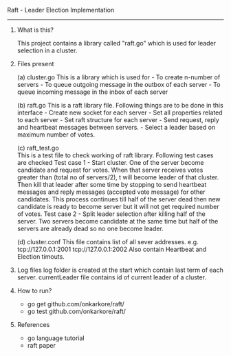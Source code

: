 Raft - Leader Election Implementation 

-----------------------------------------------------------------------------------------------------------

1. What is this?

	This project contains a library called "raft.go" which is used for leader selection in a cluster. 

2. Files present

	(a) cluster.go 
		This is a library which is used for
		 - To create n-number of servers 
		 - To queue outgoing message in the outbox of each server
		 - To queue incoming message in the inbox of each server
		 
	(b) raft.go
		This is a raft library file.
		Following things are to be done in this interface
		 - Create new socket for each server
		 - Set all properties related to each server
		 - Set raft structure for each server
		 - Send request, reply and heartbeat messages between servers.
		 - Select a leader based on maximum number of votes.

	(c) raft_test.go	
		This is a test file to check working of raft library.
		Following test cases are checked
		 Test case 1 - Start cluster. One of the server become candidate and request for votes.
			       When that server receives votes greater than (total no of servers/2), t will
			       become leader of that cluster.
			       Then kill that leader after some time by stopping to send heartbeat messages
			       and reply messages (accepted vote message) for other candidates.
			       This process continues till half of the server dead then new candidate is ready
			       to become server but it will not get required number of votes.
		 Test case 2 - Split leader selection after killing half of the server.
			       Two servers become candidate at the same time but half of the servers are already
			       dead so no one become leader.

	(d) cluster.conf
		This file contains list of all sever addresses.
		e.g. tcp://127.0.0.1:2001
		     tcp://127.0.0.1:2002
		Also contain Heartbeat and Election timouts.


3. Log files
	log folder is created at the start which contain last term of each server.
	currentLeader file contains id of current leader of a cluster.
		
4. How to run?

	- go get github.com/onkarkore/raft/
	- go test github.com/onkarkore/raft/


	
5. References 

	- go language tutorial
	- raft paper















